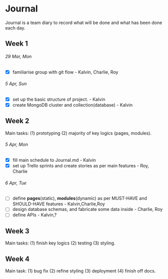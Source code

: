 # Journal  
Journal is a team diary to record what will be done and what has been done each day.

## Week 1   
###### 29 Mar, Mon
- [x] familiarise group with git flow - Kalvin, Charlie, Roy  
###### 5 Apr, Sun  
- [x] set up the basic structure of project. - Kalvin
- [x] create MongoDB cluster and collection(database) - Kalvin

## Week 2  
Main tasks: (1) prototyping (2) majority of key logics (pages, modules).
###### 5 Apr, Mon
- [x] fill main schedule to Journal.md - Kalvin
- [x] set up Trello sprints and create stories as per main features - Roy, Charlie
###### 6 Apr, Tue
- [ ] define **pages**(static), **modules**(dynamic) as per MUST-HAVE and SHOULD-HAVE features  - Kalvin,Charlie,Roy
- [ ] design database schemas, and fabricate some data inside - Charlie, Roy
- [ ] define APIs - Kalvin,?

## Week 3  
Main tasks: (1) finish key logics (2) testing (3) styling. 


## Week 4
Main task: (1) bug fix (2) refine styling (3) deployment (4) finish off docs. 